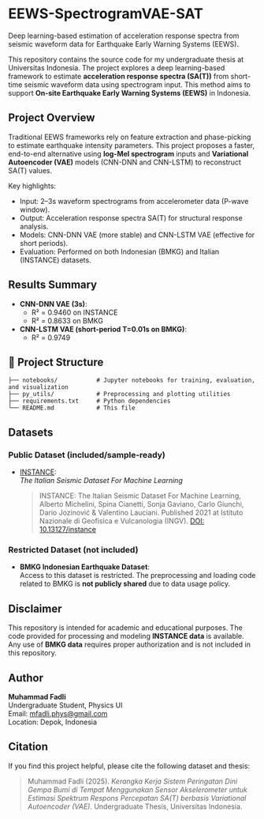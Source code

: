 # EEWS-SpectrogramVAE-SAT
Deep learning-based estimation of acceleration response spectra from seismic waveform data for Earthquake Early Warning Systems (EEWS).

This repository contains the source code for my undergraduate thesis at Universitas Indonesia. The project explores a deep learning-based framework to estimate **acceleration response spectra (SA(T))** from short-time seismic waveform data using spectrogram input. This method aims to support **On-site Earthquake Early Warning Systems (EEWS)** in Indonesia.

## Project Overview

Traditional EEWS frameworks rely on feature extraction and phase-picking to estimate earthquake intensity parameters. This project proposes a faster, end-to-end alternative using **log-Mel spectrogram** inputs and **Variational Autoencoder (VAE)** models (CNN-DNN and CNN-LSTM) to reconstruct SA(T) values.

Key highlights:
- Input: 2–3s waveform spectrograms from accelerometer data (P-wave window).
- Output: Acceleration response spectra SA(T) for structural response analysis.
- Models: CNN-DNN VAE (more stable) and CNN-LSTM VAE (effective for short periods).
- Evaluation: Performed on both Indonesian (BMKG) and Italian (INSTANCE) datasets.

## Results Summary

- **CNN-DNN VAE (3s)**:
  - R² = 0.9460 on INSTANCE
  - R² = 0.8633 on BMKG
- **CNN-LSTM VAE (short-period T=0.01s on BMKG)**:
  - R² = 0.9749


## 📂 Project Structure

```
├── notebooks/           # Jupyter notebooks for training, evaluation, and visualization
├── py_utils/            # Preprocessing and plotting utilities
├── requirements.txt     # Python dependencies
└── README.md            # This file
```

## Datasets

###  Public Dataset (included/sample-ready)
- [INSTANCE](https://www.pi.ingv.it/banche-dati/instance/):  
  *The Italian Seismic Dataset For Machine Learning*  
  > INSTANCE: The Italian Seismic Dataset For Machine Learning, Alberto Michelini, Spina Cianetti, Sonja Gaviano, Carlo Giunchi, Dario Jozinović & Valentino Lauciani. Published 2021 at Istituto Nazionale di Geofisica e Vulcanologia (INGV). [DOI: 10.13127/instance](https://doi.org/10.13127/instance)

### Restricted Dataset (not included)
- **BMKG Indonesian Earthquake Dataset**:  
  Access to this dataset is restricted. The preprocessing and loading code related to BMKG is **not publicly shared** due to data usage policy.


## Disclaimer

This repository is intended for academic and educational purposes. The code provided for processing and modeling **INSTANCE data** is available. Any use of **BMKG data** requires proper authorization and is not included in this repository.

## Author

**Muhammad Fadli**  
Undergraduate Student, Physics UI  
Email: mfadli.phys@gmail.com  
Location: Depok, Indonesia

## Citation

If you find this project helpful, please cite the following dataset and thesis:

> Muhammad Fadli (2025). *Kerangka Kerja Sistem Peringatan Dini Gempa Bumi di Tempat Menggunakan Sensor Akselerometer untuk Estimasi Spektrum Respons Percepatan SA(T) berbasis Variational Autoencoder (VAE)*. Undergraduate Thesis, Universitas Indonesia.

